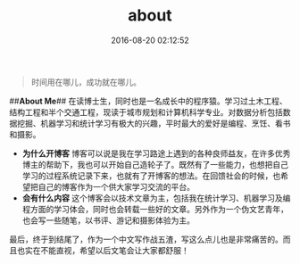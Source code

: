 ﻿---
title: about
date: 2016-08-20 02:12:52
---

> 时间用在哪儿，成功就在哪儿。

##**About Me**##
在读博士生，同时也是一名成长中的程序猿。学习过土木工程、结构工程和半个交通工程，现读于城市规划和计算机科学专业。对数据分析包括数据挖掘、机器学习和统计学习有极大的兴趣，平时最大的爱好是编程、烹饪、看书和摄影。

 - **为什么开博客**
   博客可以说是我在学习路途上遇到的各种良师益友，在许多优秀博主的帮助下，我也可以开始自己造轮子了。既然有了一些能力，也想把自己学习的过程系统记录下来，也就有了开博客的想法。在回馈社会的时候，也希望把自己的博客作为一个供大家学习交流的平台。
 - **会有什么内容**
   这个博客会以技术文章为主，包括我在统计学习、机器学习及编程方面的学习体会，同时也会转载一些好的文章。另外作为一个伪文艺青年，也会写一些随笔，以书评、游记和摄影体验为主。

最后，终于到结尾了，作为一个中文写作战五渣，写这么点儿也是非常痛苦的。而且也实在不能直视，希望以后文笔会让大家都舒服！

